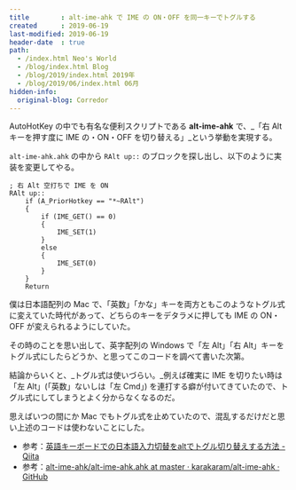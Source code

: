 ```yaml
---
title        : alt-ime-ahk で IME の ON・OFF を同一キーでトグルする
created      : 2019-06-19
last-modified: 2019-06-19
header-date  : true
path:
  - /index.html Neo's World
  - /blog/index.html Blog
  - /blog/2019/index.html 2019年
  - /blog/2019/06/index.html 06月
hidden-info:
  original-blog: Corredor
---
```


AutoHotKey の中でも有名な便利スクリプトである **alt-ime-ahk** で、_「右 Alt キーを押す度に IME の・ON・OFF を切り替える」_という挙動を実現する。

`alt-ime-ahk.ahk` の中から `RAlt up::` のブロックを探し出し、以下のように実装を変更してやる。

```autohotkey
; 右 Alt 空打ちで IME を ON
RAlt up::
    if (A_PriorHotkey == "*~RAlt")
    {
        if (IME_GET() == 0)
        {
            IME_SET(1)
        }
        else
        {
            IME_SET(0)
        }
    }
    Return
```

僕は日本語配列の Mac で、「英数」「かな」キーを両方ともこのようなトグル式に変えていた時代があって、どちらのキーをデタラメに押しても IME の ON・OFF が変えられるようにしていた。

その時のことを思い出して、英字配列の Windows で「左 Alt」「右 Alt」キーをトグル式にしたらどうか、と思ってこのコードを調べて書いた次第。

結論からいくと、_トグル式は使いづらい。_例えば確実に IME を切りたい時は「左 Alt」(「英数」ないしは「左 Cmd」) を連打する癖が付いてきていたので、トグル式にしてしまうとよく分からなくなるのだ。

思えばいつの間にか Mac でもトグル式を止めていたので、混乱するだけだと思い上述のコードは使わないことにした。

- 参考：[英語キーボードでの日本語入力切替をaltでトグル切り替えする方法 - Qiita](https://qiita.com/MarkAda/items/90861e42d45bc7c26ccc)
- 参考：[alt-ime-ahk/alt-ime-ahk.ahk at master · karakaram/alt-ime-ahk · GitHub](https://github.com/karakaram/alt-ime-ahk/blob/master/alt-ime-ahk.ahk)
